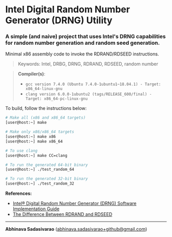 # Intel Digital Random Number Generator (DRNG) Utility
### A simple (and naive) project that uses Intel's DRNG capabilities for random number generation and random seed generation.

Minimal x86 assembly code to invoke the RDRAND/RDSEED instructions.

> Keywords: Intel, DRBG, DRNG, RDRAND, RDSEED, random number

> **Compiler(s)**:
>  * `gcc version 7.4.0 (Ubuntu 7.4.0-1ubuntu1~18.04.1) - Target: x86_64-linux-gnu`
>  * `clang version 6.0.0-1ubuntu2 (tags/RELEASE_600/final) - Target: x86_64-pc-linux-gnu`

To build, follow the instructions below:

```bash
# Make all (x86 and x86_64 targets)
[user@host:~] make

# Make only x86/x86_64 targets
[user@host:~] make x86
[user@host:~] make x86_64

# To use clang
[user@host:~] make CC=clang

# To run the generated 64-bit binary
[user@host:~] ./test_random_64

# To run the generated 32-bit binary
[user@host:~] ./test_random_32
```

**References:**
  * [Intel® Digital Random Number Generator (DRNG) Software Implementation Guide](https://software.intel.com/en-us/articles/intel-digital-random-number-generator-drng-software-implementation-guide "Intel DRNG")
  * [The Difference Between RDRAND and RDSEED](https://software.intel.com/en-us/blogs/2012/11/17/the-difference-between-rdrand-and-rdseed "RDRAND and RDSEED")

---
**Abhinava Sadasivarao** (abhinava.sadasivarao+github@gmail.com)
